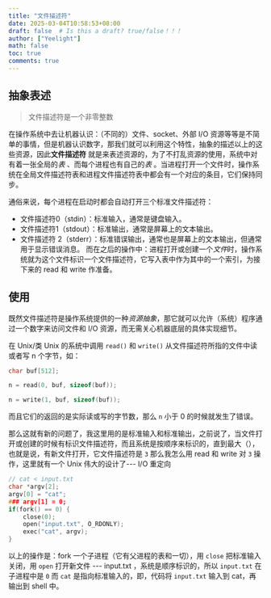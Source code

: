 ```yaml
---
title: "文件描述符"
date: 2025-03-04T10:58:53+08:00
draft: false  # Is this a draft? true/false！！！
author: ["Yeelight"]
math: false
toc: true
comments: true
---
```


## 抽象表述

> 文件描述符是一个非零整数
<!--more-->

在操作系统中去让机器认识：（不同的）文件、socket、外部 I/O 资源等等是不简单的事情，但是机器认识数字，那我们就可以利用这个特性，抽象的描述以上的这些资源，因此**文件描述符** 就是来表述资源的，为了不打乱资源的使用，系统中对有着一张全局的*表* 、而每个进程也有自己的*表* 。当进程打开一个文件时，操作系统在全局文件描述符表和进程文件描述符表中都会有一个对应的条目，它们保持同步。

通俗来说，每个进程在启动时都会自动打开三个标准文件描述符：

- 文件描述符0（stdin）：标准输入，通常是键盘输入。
- 文件描述符1（stdout）：标准输出，通常是屏幕上的文本输出。
- 文件描述符 2（stderr）：标准错误输出，通常也是屏幕上的文本输出，但通常用于显示错误消息。
而在之后的操作中：进程打开或创建一个*文件*时，操作系统就为这个文件标识一个文件描述符，它写入表中作为其中的一个索引，为接下来的 read 和 write 作准备。

## 使用

既然文件描述符是操作系统提供的一种*资源抽象*，那它就可以允许（系统）程序通过一个数字来访问文件和 I/O 资源，而无需关心机器底层的具体实现细节。

在 Unix/类 Unix 的系统中调用 `read()` 和 `write()` 从文件描述符所指的文件中读或者写 n 个字节，如：

```c
char buf[512];

n = read(0, buf, sizeof(buf));

n = write(1, buf, sizeof(buf));
```

而且它们的返回的是实际读或写的字节数，那么 `n` 小于 0 的时候就发生了错误。

那么这就有新的问题了，我这里用的是标准输入和标准输出，之前说了，当文件打开或创建的时候有标识文件描述符，而且系统是按顺序来标识的，直到最大（），也就是说，有新文件打开，它文件描述符是 `3` 那么我怎么用 read 和 write 对 `3` 操作，这里就有一个 Unix 伟大的设计了--- I/O 重定向

```c
// cat < input.txt
char *argv[2];
argv[0] = "cat";
### argv[1] = 0;
if(fork() == 0) {
    close(0);
    open("input.txt", O_RDONLY);
    exec("cat", argv);
}
```

以上的操作是：fork 一个子进程（它有父进程的表和一切），用 `close` 把标准输入关闭，用 `open` 打开新文件 --- input.txt ，系统是顺序标识的，所以 `input.txt` 在子进程中是 `0` 而 `cat` 是指向标准输入的，即，代码将 `input.txt` 输入到 cat，再输出到 shell 中。
